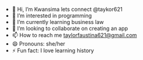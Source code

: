 - 👋 Hi, I’m Kwansima lets connect @taykor621
- 👀 I’m interested in programming  
- 🌱 I’m currently learning business law
- 💞️ I’m looking to collaborate on creating an app
- 📫 How to reach me taylorfaustina621@gmail.com
- 😄 Pronouns: she/her
- ⚡ Fun fact: I love learning history

<!---
taykor621/taykor621 is a ✨ special ✨ repository because its `README.md` (this file) appears on your GitHub profile.
You can click the Preview link to take a look at your changes.
--->
